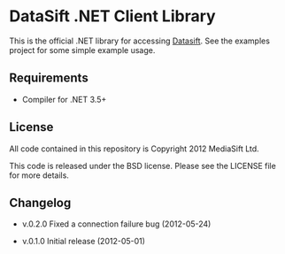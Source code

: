 DataSift .NET Client Library
============================

This is the official .NET library for accessing [Datasift](http://datasift.com/). See the examples
project for some simple example usage.

Requirements
------------

* Compiler for .NET 3.5+

License
-------

All code contained in this repository is Copyright 2012 MediaSift Ltd.

This code is released under the BSD license. Please see the LICENSE file for
more details.

Changelog
---------

* v.0.2.0 Fixed a connection failure bug (2012-05-24)

* v.0.1.0 Initial release (2012-05-01)
